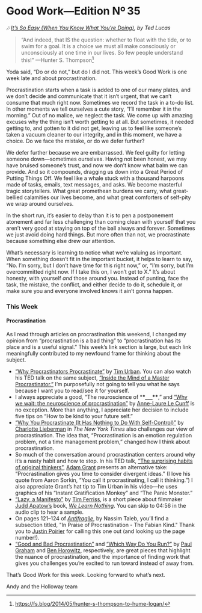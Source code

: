 # Good Work—Edition Nº 35

*🎶
[It’s So Easy (When You Know What You’re Doing)](https://open.spotify.com/track/3uAtmOSImRhG0x1GSyvSLi?si=R8RLgaU1TzyLPoJ6wz7-jw),
by Ted Lucas*

> “And indeed, that IS the question:
whether to float with the tide, or to swim for a goal.
It is a choice we must all make consciously or unconsciously at one time in our lives.
So few people understand this!”
—Hunter S. Thompson[^1]

Yoda said, “Do or do not,” but do I did not.
This week’s Good Work is one week late and about procrastination.

Procrastination starts when a task is added to one of our many plates, and we don’t decide
and communicate that it isn’t urgent, that we can’t consume that much right now.
Sometimes we record the task in a to-do list.
In other moments we tell ourselves a cute story, “I’ll remember it in the morning.”
Out of no malice, we neglect the task.
We come up with amazing excuses why the thing isn’t worth getting to at all.
But sometimes, it needed getting to, and gotten to it did not get, leaving us to feel like
someone’s taken a vacuum cleaner to our integrity, and in this moment, we have a choice.
Do we face the mistake, or do we defer further?

We defer further because we are embarrassed.
We feel guilty for letting someone down—sometimes ourselves.
Having not been honest, we may have bruised someone’s trust, and now we don’t know what
balm we can provide.
And so it compounds, dragging us down into a Great Period of Putting Things Off.
We feel like a whale stuck with a thousand harpoons made of tasks, emails, text messages,
and asks. We become masterful tragic storytellers.
What great promethean burdens we carry, what great-bellied calamities our lives become,
and what great comforters of self-pity we wrap around ourselves.

In the short run, it’s easier to delay than it is to pen a postponement atonement and far
less challenging than coming clean with yourself that you aren’t very good at staying on
top of the ball always and forever.
Sometimes we just avoid doing hard things.
But more often than not, we procrastinate because something else drew our attention.

What’s necessary is learning to notice what we’re valuing as important.
When something doesn’t fit in the important bucket, it helps to learn to say, “No.
I’m sorry, but I don’t have time for this right now,” or, “I’m sorry, but I’m
overcommitted right now.
If I take this on, I won’t get to X.” It’s about honesty, with yourself *and* those around
you. Instead of punting, face the task, the mistake, the conflict, and either decide to do
it, schedule it, or make sure you and everyone involved knows it ain’t gonna happen.

### This Week

#### Procrastination

As I read through articles on procrastination this weekend, I changed my opinion from
“procrastination is a bad thing” to “procrastination has its place and is a useful
signal.” This week’s link section is large, but each link meaningfully contributed to my
newfound frame for thinking about the subject.

- [“Why Procrastinators Procrastinate”](https://waitbutwhy.com/2013/10/why-procrastinators-procrastinate.html)
  by [Tim Urban](https://twitter.com/waitbutwhy). You can also watch his TED talk on the same
  subject,
  [“Inside the Mind of a Master Procrastinator.”](https://www.ted.com/talks/tim_urban_inside_the_mind_of_a_master_procrastinator)
  I’m purposefully not going to tell you what he says because I want you to read/see it for
  yourself.
- I always appreciate a good, “The neuroscience of \***\*\_\_\_\*\***,” and
  [“Why we wait: the neuroscience of procrastination”](https://nesslabs.com/neuroscience-of-procrastination)
  by [Anne-Laure Le Cunff](https://twitter.com/anthilemoon) is no exception.
  More than anything, I appreciate her decision to include five tips on “How to be kind to
  your future self.”
- [“Why You Procrastinate (It Has Nothing to Do With Self-Control)”](https://www.nytimes.com/2019/03/25/smarter-living/why-you-procrastinate-it-has-nothing-to-do-with-self-control.html)
  by [Charlotte Lieberman](https://twitter.com/clieberwoman) in *The New York Times* also
  challenges our view of procrastination.
  The idea that, “Procrastination is an emotion regulation problem, not a time management
  problem,” changed how I think about procrastination.
- So much of the conversation around procrastination centers around why it’s a nasty habit
  and how to stop.
  In his TED talk,
  [“The surprising habits of original thinkers”](https://www.youtube.com/watch?v=fxbCHn6gE3U),
  [Adam Grant](https://twitter.com/AdamMGrant) presents an alternative take:
  “Procrastination gives you time to consider divergent ideas.”
  (I love his quote from Aaron Sorkin, “You call it procrastinating, I call it thinking.”) I
  also appreciate Grant’s hat tip to Tim Urban in his video—he uses graphics of his “Instant
  Gratification Monkey” and “The Panic Monster.”
- [“Lazy, a Manifesto”](https://tim.blog/2015/04/03/lazy-a-manifesto/) by
  [Tim Ferriss](https://twitter.com/tferriss), is a short piece about filmmaker
  [Judd Apatow’s](https://twitter.com/JuddApatow) book,
  *[We Learn Nothing](https://www.audible.com/pd/We-Learn-Nothing-Audiobook/B00SNTQU9K)*. You can
  skip to 04:56 in the audio clip to hear a sample.
- On pages 121–124 of
  *[Antifragile](https://www.amazon.com/Antifragile-Things-That-Disorder-Incerto/dp/0812979680)*,
  by Nassim Taleb, you’ll find a subsection titled, "In Praise of Procrastination - The
  Fabian Kind." Thank you to
  [Justin Poirier](https://twitter.com/justinpoir/status/1185350953081421825) for calling this
  one out (and looking up the page number!).
- [“Good and Bad Procrastination”](http://www.paulgraham.com/procrastination.html) and
  [“Which Way Do You Run?”](https://a16z.com/2019/10/17/how-to-be-effective-ceo-leader/) by
  [Paul Graham](https://twitter.com/paulg) and [Ben Horowitz](https://twitter.com/bhorowitz),
  respectively, are great pieces that highlight the nuance of procrastination, and the
  importance of finding work that gives you challenges you’re excited to run toward instead
  of away from.

That’s Good Work for this week.
Looking forward to what’s next.

Andy and the Holloway team

[^1]: <https://fs.blog/2014/05/hunter-s-thompson-to-hume-logan/>
